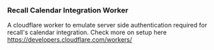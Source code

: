 ### Recall Calendar Integration Worker

A cloudflare worker to emulate server side authentication required for recall's calendar integration.
Check more on setup here https://developers.cloudflare.com/workers/